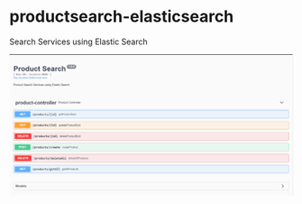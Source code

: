# productsearch-elasticsearch
Search Services using Elastic Search



![name-of-you-image](https://github.com/chauhan-shobhit/productsearch-elasticsearch/blob/main/productSearch-elasticSearch/productSearch-elasticSearch/SearchServices/src/main/resources/ApiDocumentation.png?raw=true)
